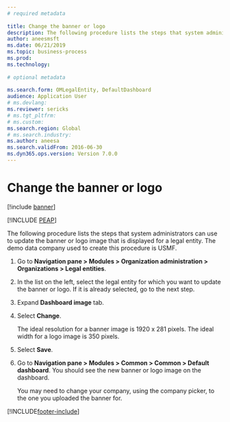 ```yaml
--- 
# required metadata 
 
title: Change the banner or logo
description: The following procedure lists the steps that system administrators can use to update the banner or logo image that is displayed for a legal entity. 
author: aneesmsft
ms.date: 06/21/2019
ms.topic: business-process 
ms.prod:  
ms.technology:  
 
# optional metadata 
 
ms.search.form: OMLegalEntity, DefaultDashboard   
audience: Application User 
# ms.devlang:  
ms.reviewer: sericks
# ms.tgt_pltfrm:  
# ms.custom:  
ms.search.region: Global
# ms.search.industry: 
ms.author: aneesa
ms.search.validFrom: 2016-06-30 
ms.dyn365.ops.version: Version 7.0.0 
---
```

# Change the banner or logo

[!include [banner](../../includes/banner.md)]


[!INCLUDE [PEAP](../../../../includes/peap-1.md)]

The following procedure lists the steps that system administrators can use to update the banner or logo image that is displayed for a legal entity. The demo data company used to create this procedure is USMF.

1. Go to **Navigation pane > Modules > Organization administration > Organizations > Legal entities**.
2. In the list on the left, select the legal entity for which you want to update the banner or logo. If it is already selected, go to the next step.
3. Expand **Dashboard image** tab.
4. Select **Change**.
    
    The ideal resolution for a banner image is 1920 x 281 pixels. The ideal width for a logo image is 350 pixels.
    
5. Select **Save**.
6. Go to **Navigation pane > Modules > Common > Common > Default dashboard**. You should see the new banner or logo image on the dashboard.  
    
    You may need to change your company, using the company picker, to the one you uploaded the banner for.  


[!INCLUDE[footer-include](../../../../includes/footer-banner.md)]